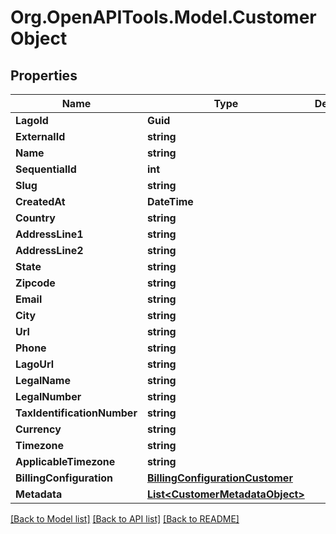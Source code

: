# Org.OpenAPITools.Model.CustomerObject

## Properties

Name | Type | Description | Notes
------------ | ------------- | ------------- | -------------
**LagoId** | **Guid** |  | 
**ExternalId** | **string** |  | 
**Name** | **string** |  | [optional] 
**SequentialId** | **int** |  | 
**Slug** | **string** |  | 
**CreatedAt** | **DateTime** |  | [optional] 
**Country** | **string** |  | [optional] 
**AddressLine1** | **string** |  | [optional] 
**AddressLine2** | **string** |  | [optional] 
**State** | **string** |  | [optional] 
**Zipcode** | **string** |  | [optional] 
**Email** | **string** |  | [optional] 
**City** | **string** |  | [optional] 
**Url** | **string** |  | [optional] 
**Phone** | **string** |  | [optional] 
**LagoUrl** | **string** |  | [optional] 
**LegalName** | **string** |  | [optional] 
**LegalNumber** | **string** |  | [optional] 
**TaxIdentificationNumber** | **string** |  | [optional] 
**Currency** | **string** |  | [optional] 
**Timezone** | **string** |  | [optional] 
**ApplicableTimezone** | **string** |  | [optional] 
**BillingConfiguration** | [**BillingConfigurationCustomer**](BillingConfigurationCustomer.md) |  | [optional] 
**Metadata** | [**List&lt;CustomerMetadataObject&gt;**](CustomerMetadataObject.md) |  | [optional] 

[[Back to Model list]](../README.md#documentation-for-models) [[Back to API list]](../README.md#documentation-for-api-endpoints) [[Back to README]](../README.md)

